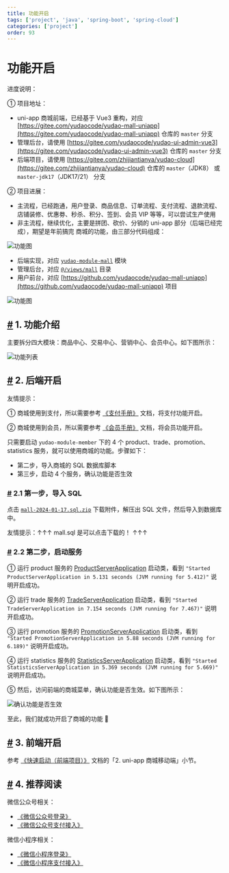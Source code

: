 ```yaml
---
title: 功能开启
tags: ['project', 'java', 'spring-boot', 'spring-cloud']
categories: ['project']
order: 93
---
```

# 功能开启

进度说明：

 ① 项目地址：

 * uni-app 商城前端，已经基于 Vue3 重构，对应 [https://gitee.com/yudaocode/yudao-mall-uniapp](https://gitee.com/yudaocode/yudao-mall-uniapp) 仓库的 `master` 分支
* 管理后台，请使用 [https://gitee.com/yudaocode/yudao-ui-admin-vue3](https://gitee.com/yudaocode/yudao-ui-admin-vue3) 仓库的 `master` 分支
* 后端项目，请使用 [https://gitee.com/zhijiantianya/yudao-cloud](https://gitee.com/zhijiantianya/yudao-cloud) 仓库的 `master`（JDK8） 或 `master-jdk17`（JDK17/21） 分支

 ② 项目进展：

 * 主流程，已经跑通，用户登录、商品信息、订单流程、支付流程、退款流程、店铺装修、优惠劵、秒杀、积分、签到、会员 VIP 等等，可以尝试生产使用
* 非主流程，继续优化，主要是拼团、砍价、分销的 uni-app 部分（后端已经完成），期望是年前搞完
 商城的功能，由三部分代码组成：

 ![功能图](https://cloud.iocoder.cn/img/common/mall-feature.png)

 * 后端实现，对应 [`yudao-module-mall`](https://github.com/YunaiV/yudao-cloud/blob/master/yudao-module-mall/) 模块
* 管理后台，对应 [`@/views/mall`](https://github.com/yudaocode/yudao-ui-admin-vue3/tree/master/src/views/mall) 目录
* 用户前台，对应 [https://github.com/yudaocode/yudao-mall-uniapp](https://github.com/yudaocode/yudao-mall-uniapp) 项目

 ![功能图](https://cloud.iocoder.cn/img/common/mall-preview.png)

 ## [#](#_1-功能介绍) 1. 功能介绍

 主要拆分四大模块：商品中心、交易中心、营销中心、会员中心。如下图所示：

 ![功能列表](https://cloud.iocoder.cn/img/%E5%95%86%E5%9F%8E%E6%89%8B%E5%86%8C/%E5%8A%9F%E8%83%BD%E5%BC%80%E5%90%AF/%E7%AC%AC%E4%B8%89%E6%AD%A5-01.png)

 ## [#](#_2-后端开启) 2. 后端开启

 友情提示：

 ① 商城使用到支付，所以需要参考 [《支付手册》](/pay/build) 文档，将支付功能开启。

 ② 商城使用到会员，所以需要参考 [《会员手册》](/member/build) 文档，将会员功能开启。

 只需要启动 `yudao-module-member` 下的 4 个 product、trade、promotion、statistics 服务，就可以使用商城的功能。步骤如下：

 * 第二步，导入商城的 SQL 数据库脚本
* 第三步，启动 4 个服务，确认功能是否生效

 ### [#](#_2-1-第一步-导入-sql) 2.1 第一步，导入 SQL

 点击 [`mall-2024-01-17.sql.zip`](https://t.zsxq.com/15mDotnaB) 下载附件，解压出 SQL 文件，然后导入到数据库中。

 友情提示：↑↑↑ mall.sql 是可以点击下载的！ ↑↑↑

 ### [#](#_2-2-第二步-启动服务) 2.2 第二步，启动服务

 ① 运行 product 服务的 [ProductServerApplication](https://github.com/YunaiV/yudao-cloud/blob/master/yudao-module-mall/yudao-module-product-biz/src/main/java/cn/iocoder/yudao/module/product/ProductServerApplication.java) 启动类，看到 `"Started ProductServerApplication in 5.131 seconds (JVM running for 5.412)"` 说明开启成功。

 ② 运行 trade 服务的 [TradeServerApplication](https://github.com/YunaiV/yudao-cloud/blob/master/yudao-module-mall/yudao-module-product-biz/src/main/java/cn/iocoder/yudao/module/product/ProductServerApplication.java) 启动类，看到 `"Started TradeServerApplication in 7.154 seconds (JVM running for 7.467)"` 说明开启成功。

 ③ 运行 promotion 服务的 [PromotionServerApplication](https://github.com/YunaiV/yudao-cloud/blob/master/yudao-module-mall/yudao-module-trade-biz/src/main/java/cn/iocoder/yudao/module/trade/TradeServerApplication.java) 启动类，看到 `"Started PromotionServerApplication in 5.88 seconds (JVM running for 6.189)"` 说明开启成功。

 ④ 运行 statistics 服务的 [StatisticsServerApplication](https://github.com/YunaiV/yudao-cloud/blob/master/yudao-module-mall/yudao-module-promotion-biz/src/main/java/cn/iocoder/yudao/module/promotion/PromotionServerApplication.java) 启动类，看到 `"Started StatisticsServerApplication in 5.369 seconds (JVM running for 5.669)"` 说明开启成功。

 ⑤ 然后，访问前端的商城菜单，确认功能是否生效。如下图所示：

 ![确认功能是否生效](https://cloud.iocoder.cn/img/%E5%95%86%E5%9F%8E%E6%89%8B%E5%86%8C/%E5%8A%9F%E8%83%BD%E5%BC%80%E5%90%AF/%E7%AC%AC%E4%B8%89%E6%AD%A5-01.png)

 至此，我们就成功开启了商城的功能 🙂

 ## [#](#_3-前端开启) 3. 前端开启

 参考 [《快速启动（前端项目）》](/quick-start-front/) 文档的「2. uni-app 商城移动端」小节。

 ## [#](#_4-推荐阅读) 4. 推荐阅读

 微信公众号相关：

 * [《微信公众号登录》](/member/weixin-mp-login/)
* [《微信公众号支付接入》](/pay/wx-pub-pay-demo/)

 微信小程序相关：

 * [《微信小程序登录》](/member/weixin-lite-login/)
* [《微信小程序支付接入》](/pay/wx-lite-pay-demo/)
